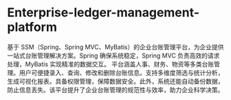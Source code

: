 # Enterprise-ledger-management-platform
基于 SSM（Spring、Spring MVC、MyBatis）的企业台账管理平台，为企业提供一站式台账管理解决方案。Spring 确保系统稳定，Spring MVC 负责高效的请求处理，MyBatis 实现精准的数据交互。  平台涵盖人事、财务、物资等多类台账管理。用户可便捷录入、查询、修改和删除台账信息。支持多维度筛选与统计分析，生成可视化报表。具备权限管理，保障数据安全。此外，系统还能自动备份数据，防止信息丢失。该平台提升了企业台账管理的规范性与效率，助力企业科学决策。 

